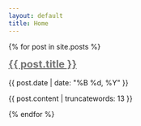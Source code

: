 ```yaml
---
layout: default
title: Home
---
```


<html lang='en'>

<head>
	<meta charset='UTF-8'>
	<meta name='viewport' content='width=device-width, initial-scale=1' user-scalable='yes'>
	<title>Peacharonies: Blog</title>
	<style>
		body {padding: 0px 30px}
		ul {list-style-type: none;}
		li {white-space: pre-line;
			font-size: 25px;}
		h1 {margin-bottom: 0px;}		
		h2 {margin-top: 0px;
			font-size: 20px;
			opacity: 60%;}
	</style>
</head>

<body>

 
{% for post in site.posts %}
    <h2><a href="{{ post.url }}">{{ post.title }}</a></h2>
    <p>{{ post.date | date: "%B %d, %Y" }}</p>
    <p>{{ post.content | truncatewords: 13 }}</p>
{% endfor %}

